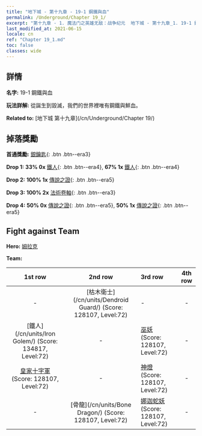 ```yaml
---
title: "地下城 - 第十九章 - 19-1 鋼鐵與血"
permalink: /Underground/Chapter 19_1/
excerpt: "第十九章 - 1. 魔法门之英雄无敌：战争纪元  地下城 - 第十九章_1. 19-1 鋼鐵與血"
last_modified_at: 2021-06-15
locale: cn
ref: "Chapter 19_1.md"
toc: false
classes: wide
---
```


## 詳情

 **名字:** 19-1 鋼鐵與血

 **玩法詳解:**       從誕生到毀滅，我們的世界裡唯有鋼鐵與鮮血。

 **Related to:** [地下城 第十九章](/cn/Underground/Chapter 19/)

## 掉落獎勵

 **首通獎勵:** [銀鑰匙](/cn/Items/con_693/){: .btn .btn--era3}

 **Drop 1:** **33% 0x** [鐵人](/cn/Items/unt_237/){: .btn .btn--era4}, **67% 1x** [鐵人](/cn/Items/unt_237/){: .btn .btn--era4}

 **Drop 2:** **100% 1x** [傳說之證](/cn/Items/mat_74/){: .btn .btn--era5}

 **Drop 3:** **100% 2x** [法術卷軸](/cn/Items/con_694/){: .btn .btn--era3}

 **Drop 4:** **50% 0x** [傳說之證](/cn/Items/mat_67/){: .btn .btn--era5}, **50% 1x** [傳說之證](/cn/Items/mat_67/){: .btn .btn--era5}


## Fight against Team
 **Hero:** [姆拉克](/cn/heroes/Mullich/)

 **Team:**


  | 1st row | 2nd row | 3rd row | 4th row |
  |:----:|:----:|:----|:----:|
  | - | [枯木衛士](/cn/units/Dendroid Guard/) (Score: 128107, Level:72)  | - | - |
  | [鐵人](/cn/units/Iron Golem/) (Score: 134817, Level:72)  | - | [巫妖](/cn/units/Lich/) (Score: 128107, Level:72)  | - |
  | [皇家十字軍](/cn/units/Swordsman/) (Score: 128107, Level:72)  | - | [神燈](/cn/units/Genie/) (Score: 128107, Level:72)  | - |
  | - | [骨龍](/cn/units/Bone Dragon/) (Score: 128107, Level:72)  | [娜迦蛇妖](/cn/units/Naga/) (Score: 128107, Level:72)  | - |


